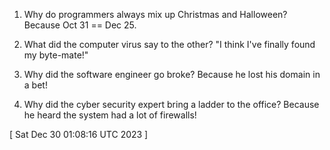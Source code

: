  
1. Why do programmers always mix up Christmas and Halloween? Because Oct 31 == Dec 25.

2. What did the computer virus say to the other? "I think I've finally found my byte-mate!"

3. Why did the software engineer go broke? Because he lost his domain in a bet!

4. Why did the cyber security expert bring a ladder to the office? Because he heard the system had a lot of firewalls!
 
[ 
Sat Dec 30 01:08:16 UTC 2023
 ]
